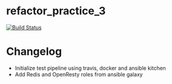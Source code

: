 # refactor_practice_3

[![Build Status](https://travis-ci.org/juliusza/refactor_practice_3.svg)](https://travis-ci.org/juliusza/refactor_practice_3)

# Changelog

* Initialize test pipeline using travis, docker and ansible kitchen
* Add Redis and OpenResty roles from ansible galaxy